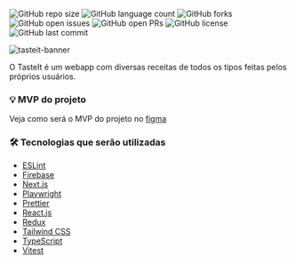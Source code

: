 ![GitHub repo size](https://img.shields.io/github/repo-size/Luizboaventura1/TasteIt?style=for-the-badge)
![GitHub language count](https://img.shields.io/github/languages/count/Luizboaventura1/TasteIt?style=for-the-badge)
![GitHub forks](https://img.shields.io/github/forks/Luizboaventura1/TasteIt?style=for-the-badge)
![GitHub open issues](https://img.shields.io/github/issues-raw/Luizboaventura1/TasteIt?style=for-the-badge)
![GitHub open PRs](https://img.shields.io/github/issues-pr-raw/Luizboaventura1/TasteIt?style=for-the-badge)
![GitHub license](https://img.shields.io/github/license/Luizboaventura1/TasteIt?style=for-the-badge)
![GitHub last commit](https://img.shields.io/github/last-commit/Luizboaventura1/TasteIt?style=for-the-badge)

![tasteit-banner](https://github.com/user-attachments/assets/635abd51-b948-4ef6-bf1b-4deba5a11688)

 O TasteIt é um webapp com diversas receitas de todos os tipos feitas pelos próprios usuários.

### 💡 MVP do projeto
Veja como será o MVP do projeto no [figma](https://www.figma.com/design/6C40AEQbf4gYmFFmu2N7wz/TasteIt?node-id=0-1&t=qqjEPqz6XNi9If0F-1)

### 🛠️ Tecnologias que serão utilizadas

* [ESLint](https://eslint.org/)
* [Firebase](https://firebase.google.com/)
* [Next.js](https://nextjs.org/)
* [Playwright](https://playwright.dev/)
* [Prettier](https://prettier.io/)
* [React.js](https://react.dev/)
* [Redux](https://redux.js.org/)
* [Tailwind CSS](https://tailwindcss.com/)
* [TypeScript](https://www.typescriptlang.org/)
* [Vitest](https://vitest.dev/)

